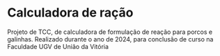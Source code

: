 # Calculadora de ração
 Projeto de TCC, de calculadora de formulação de reação para porcos e galinhas. Realizado durante o ano de 2024, para conclusão de curso na Faculdade UGV de União da Vitória
